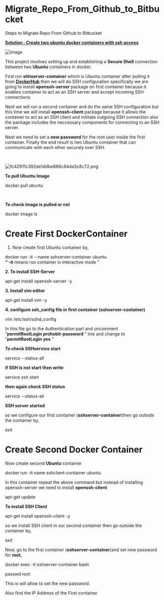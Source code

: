 # Migrate_Repo_From_Github_to_Bitbucket
Steps to Migrate Repo From Github to Bitbucket

<ins>**Solution : Create two ubuntu docker containers with ssh access**</ins>

![image](https://github.com/kcaherdan/Migrate_Repo_From_Github_to_Bitbucket/assets/71196354/e3f22697-fd80-41a5-b84c-5d6170c43093)



This project involves setting up and establishing a **Secure Shell** connection between two **Ubuntu** containers in docker.

First run **shhserver-container** which is Ubuntu container after pulling it from [**DockerHub**](https://hub.docker.com/) then we will do SSH configuration specifically we are going to install **openssh-server** package on first container because it enables container to act as an SSH server and accept incoming SSH connections.

Next we will run a second container and do the same SSH configuration but this time we will install **openssh-client** package because it allows the container to act as an SSH client and inititate outgoing SSH connection also the package includes the neccessary components for connecting to an SSH server.

Next we need to set a **new password** for the root user inside the first container. Finally the end result is two Ubuntu container that can communicate with each other securely over SSH.

&nbsp;

![fc42911c392de1ddbe886c84de2c8c72.png](file:///C:/Users/kcaher/.config/joplin-desktop/resources/d89191b238b7493baddfc07388b39e87.png)

**To pull Ubuntu Image**

docker pull ubuntu

&nbsp;

**To check image is pulled or not**

docker image ls

# Create First DockerContainer

1. Now create first Ubuntu container by,

docker run -it --name sshserver-container ubuntu  
**“ -it** means run container in interactive mode ”

**2. To install SSH-Server**

apt-get install openssh-server -y

**3. Install vim editor**

apt-get install vim -y

**4. configure ssh_config file in first container (sshserver-container)**

vim /etc/ssh/sshd_config

In this file go to the Authentication part and uncomment  
“**permitRootLogin prohobit-password** ” line and change to  
“**permitRootLogin yes** ”

**To check SSHservice start**

service --status-all

**if SSH is not start then write**

service ssh start

**then again check SSH status**

service --status-all

**SSH server started**

so we configure our first container (**sshserver-container**)then go outside the container by,

exit

# Create Second Docker Container

Now create second **Ubuntu** container

docker run -it name sshclient-container ubuntu

In this container repeat the above command but instead of installing openssh-server we need to install **openssh-client**

apt-get update

**To install SSH Client**

apt-get install openssh-client -y

so we install SSH client in our second container then go outside the container by,

exit

Now, go to the first container (**sshserver-container**)and set new password for **root,**

docker exec -it sshserver-container bash

passwd root

This is will allow to set the new password.

Also find the IP Address of the First container

